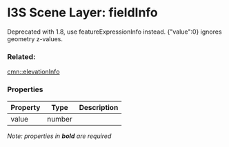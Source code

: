 # I3S Scene Layer: fieldInfo

Deprecated with 1.8, use featureExpressionInfo instead. {"value":0} ignores geometry z-values.

### Related:

[cmn::elevationInfo](elevationInfo.cmn.md)
### Properties

| Property | Type | Description |
| --- | --- | --- |
| value | number |  |

*Note: properties in **bold** are required*

